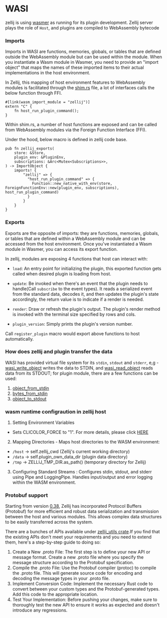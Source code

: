 # WASI
zellij is using [wasmer](https://wasmer.io/) as running for its plugin development. Zellij server plays the role of `Host`, and plugins are compiled to WebAssembly bytecode

### **Imports**
Imports in WASI are functions, memories, globals, or tables that are defined outside the WebAssembly module but can be used within the module. When you instantiate a Wasm module in Wasmer, you need to provide an "import object" that maps the names of these imported items to their actual implementations in the host environment.

In Zellij, this mapping of host environment features to WebAssembly modules is facilitated through the [shim.rs](https://github.com/zellij-org/zellij/blob/main/zellij-tile/src/shim.rs) file, a lot of interfaces calls the below function through FFI.

```
#[link(wasm_import_module = "zellij")]
extern "C" {
    fn host_run_plugin_command();
}
```
Within shim.rs, a number of host functions are exposed and can be called from WebAssembly modules via the Foreign Function Interface (FFI).

Under the hood, below macro is defined in zellij code base.
```
pub fn zellij_exports(
    store: &Store,
    plugin_env: &PluginEnv,
    subscriptions: &Arc<Mutex<Subscriptions>>,
) -> ImportObject {
    imports! {
        "zellij" => {
          "host_run_plugin_command" => {
            Function::new_native_with_env(store, ForeignFunctionEnv::new(plugin_env, subscriptions), host_run_plugin_command)
          }
        }
    }
}
```

### **Exports**
Exports are the opposite of imports: they are functions, memories, globals, or tables that are defined within a WebAssembly module and can be accessed from the host environment.
Once you've instantiated a Wasm module in Wasmer, you can access its export function. 

In zellij, modules are exposing 4 functions that host can interact with:

- `load`: An entry point for initializing the plugin, this exported function gets called when desired plugin is loading from host.

- `update`: Be invoked when there's an event that the plugin needs to handle(Call `subscribe` to the event types). It reads a serialized event from the standard data, decodes it, and then updates the plugin's state accordingly, the return value is to indicate if a render is needed.

- `render`: Draw or refresh the plugin's output. The plugin's render method is invoked with the terminal size specified by rows and cols.

- `plugin_version`: Simply prints the plugin's version number.

Call `register_plugin` macro would export above functions to host automatically.

### How does zellij and plugin transfer the data
WASI has provided virtual file system for its `stdin`, `stdout` and `stderr`, e,g - [wasi_write_object](https://github.com/zellij-org/zellij/blob/main/zellij-server/src/plugins/zellij_exports.rs#L1069) writes the data to STDIN, and [wasi_read_object](https://github.com/zellij-org/zellij/blob/main/zellij-server/src/plugins/zellij_exports.rs#L1076) reads data from its STDOUT;
for plugin module, there are a few functions can be used:

   1. [object_from_stdin](https://github.com/zellij-org/zellij/blob/main/zellij-tile/src/shim.rs#L624)
   2. [bytes_from_stdin](https://github.com/zellij-org/zellij/blob/main/zellij-tile/src/shim.rs#L633)
   3. [object_to_stdout](https://github.com/zellij-org/zellij/blob/main/zellij-tile/src/shim.rs#L641)

### wasm runtime configraution in zellij host
1. Setting Environment Variables
  - Sets CLICOLOR_FORCE to "1". For more details, please click [HERE](https://bixense.com/clicolors/)
2. Mapping Directories - Maps host directories to the WASM environment:
  - `/host` -> self.zellij_cwd (Zellij's current working directory)
  - `/data` -> self.plugin_own_data_dir (plugin data directory)
  - `/tmp` -> ZELLIJ_TMP_DIR.as_path() (temporary directory for Zellij)
3. Configuring Standard Streams : Configures stdin, stdout, and stderr using Pipe and LoggingPipe. Handles input/output and error logging within the WASM environment.

### Protobuf support
Starting from version [0.38](https://github.com/zellij-org/zellij/releases/tag/v0.38.0), Zellij has incorporated Protocol Buffers (Protobuf) for more efficient and robust data serialization and transmission between the host and various modules. This allows complex data structures to be easily transferred across the system.

There are a bunches of APIs available under [zellij_utils crate](https://github.com/zellij-org/zellij/tree/main/zellij-utils/src/plugin_api).If you find that the existing APIs don't meet your requirements and you need to extend them, here's a step-by-step guide to doing so:
1. Create a New .proto File: The first step is to define your new API or message format. Create a new .proto file where you specify the message structure according to the Protobuf specification.
2. Compile the .proto File: Use the Protobuf compiler (protoc) to compile the .proto file. This will generate source code for encoding and decoding the message types in your .proto file.
3. Implement Conversion Code: Implement the necessary Rust code to convert between your custom types and the Protobuf-generated types. Add this code to the appropriate location.
4. Test Your Implementation: Before pushing your changes, make sure to thoroughly test the new API to ensure it works as expected and doesn't introduce any regressions.
